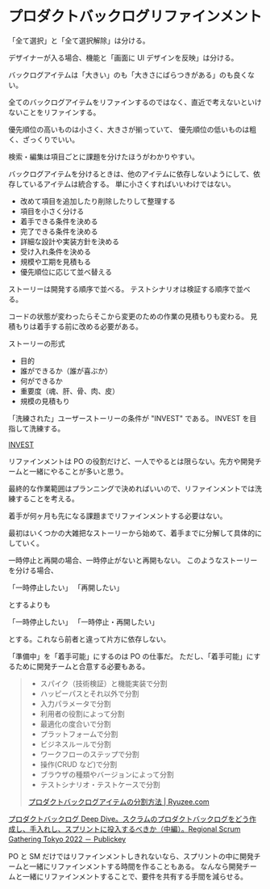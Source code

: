 # プロダクトバックログリファインメント

「全て選択」と「全て選択解除」は分ける。

デザイナーが入る場合、機能と「画面に UI デザインを反映」は分ける。

バックログアイテムは「大きい」のも「大きさにばらつきがある」のも良くない。

全てのバックログアイテムをリファインするのではなく、直近で考えないといけないことをリファインする。

優先順位の高いものは小さく、大きさが揃っていて、
優先順位の低いものは粗く、ざっくりでいい。

検索・編集は項目ごとに課題を分けたほうがわかりやすい。

バックログアイテムを分けるときは、他のアイテムに依存しないようにして、依存しているアイテムは統合する。
単に小さくすればいいわけではない。

-   改めて項目を追加したり削除したりして整理する
-   項目を小さく分ける
-   着手できる条件を決める
-   完了できる条件を決める
-   詳細な設計や実装方針を決める
-   受け入れ条件を決める
-   規模や工期を見積もる
-   優先順位に応じて並べ替える

ストーリーは開発する順序で並べる。
テストシナリオは検証する順序で並べる。

コードの状態が変わったらそこから変更のための作業の見積もりも変わる。
見積もりは着手する前に改める必要がある。

ストーリーの形式

-   目的
-   誰ができるか（誰が喜ぶか）
-   何ができるか
-   重要度（魂、肝、骨、肉、皮）
-   規模の見積もり

「洗練された」ユーザーストーリーの条件が "INVEST" である。
INVEST を目指して洗練する。

[INVEST](https://ja.wikipedia.org/wiki/INVEST)

リファインメントは PO の役割だけど、一人でやるとは限らない。先方や開発チームと一緒にやることが多いと思う。

最終的な作業範囲はプランニングで決めればいいので、リファインメントでは洗練することを考える。

着手が何ヶ月も先になる課題までリファインメントする必要はない。

最初はいくつかの大雑把なストーリーから始めて、着手までに分解して具体的にしていく。

一時停止と再開の場合、一時停止がないと再開もない。
このようなストーリーを分ける場合、

「一時停止したい」
「再開したい」

とするよりも

「一時停止したい」
「一時停止・再開したい」

とする。これなら前者と違って片方に依存しない。

「準備中」を「着手可能」にするのは PO の仕事だ。
ただし、「着手可能」にするために開発チームと合意する必要もある。

> -   スパイク（技術検証）と機能実装で分割
> -   ハッピーパスとそれ以外で分割
> -   入力パラメータで分割
> -   利用者の役割によって分割
> -   最適化の度合いで分割
> -   プラットフォームで分割
> -   ビジネスルールで分割
> -   ワークフローのステップで分割
> -   操作(CRUD など)で分割
> -   ブラウザの種類やバージョンによって分割
> -   テストシナリオ・テストケースで分割
>
> [プロダクトバックログアイテムの分割方法 | Ryuzee.com](https://www.ryuzee.com/contents/blog/14554)

[プロダクトバックログ Deep Dive。スクラムのプロダクトバックログをどう作成し、手入れし、スプリントに投入するべきか（中編）。Regional Scrum Gathering Tokyo 2022 － Publickey](https://www.publickey1.jp/blog/22/deep_diveregional_scrum_gathering_tokyo_2022_1.html)

PO と SM だけではリファインメントしきれないなら、スプリントの中に開発チームと一緒にリファインメントする時間を作ることもある。
なんなら開発チームと一緒にリファインメントすることで、要件を共有する手間を減らせる。
